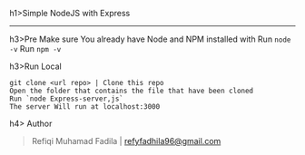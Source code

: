 h1>Simple NodeJS with Express
>
---
h3>Pre
  Make sure You already have Node and NPM installed with
  Run `node -v`
  Run `npm -v`

h3>Run Local

    git clone <url repo> | Clone this repo
    Open the folder that contains the file that have been cloned
    Run `node Express-server,js`
    The server Will run at localhost:3000

h4> Author
> Refiqi Muhamad Fadila | refyfadhila96@gmail.com

